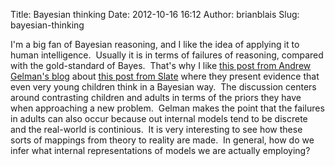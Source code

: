 Title: Bayesian thinking
Date: 2012-10-16 16:12
Author: brianblais
Slug: bayesian-thinking

I'm a big fan of Bayesian reasoning, and I like the idea of applying it
to human intelligence.  Usually it is in terms of failures of reasoning,
compared with the gold-standard of Bayes.  That's why I like [this post
from Andrew Gelman's blog][] about [this post from Slate][] where they
present evidence that even very young children think in a Bayesian way.
 The discussion centers around contrasting children and adults in terms
of the priors they have when approaching a new problem.  Gelman makes
the point that the failures in adults can also occur because out
internal models tend to be discrete and the real-world is continious.
 It is very interesting to see how these sorts of mappings from theory
to reality are made.  In general, how do we infer what internal
representations of models we are actually employing? 

  [this post from Andrew Gelman's blog]: http://andrewgelman.com/2012/10/i-notice-a-slightly-garbled-version-of-bayesian-inference-which-provokes-some-thoughts-on-the-applicability-of-bayesian-models-of-human-reasoning/?utm_source=feedburner&utm_medium=feed&utm_campaign=Feed%3A+StatisticalModelingCausalInferenceAndSocialScience+%28Statistical+Modeling%2C+Causal+Inference%2C+and+Social+Science%29
  [this post from Slate]: http://www.slate.com/articles/health_and_science/science/2012/10/how_do_children_learn_so_quickly_bayesian_statistics_and_probabilities_help.single.html
